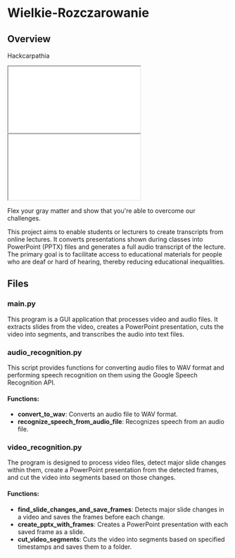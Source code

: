 # Wielkie-Rozczarowanie

## Overview
Hackcarpathia

<!DOCTYPE html>
<html>
<body>
  
  <iframe src="[url video in google drive/preview](https://drive.google.com/file/d/1EKkZkYA_v2MM8JoqV5MYg5IBGfFCT54T/view?usp=drive_link)](https://drive.google.com/file/d/1EKkZkYA_v2MM8JoqV5MYg5IBGfFCT54T/view)" ></iframe>
  
  <!--aloow full screen add tag -->
  
<iframe allowfullscreen="allowfullscreen" src="your_page_url/preview" ></iframe>

</body>
</html>


Flex your gray matter and show that you're able to overcome our challenges.

This project aims to enable students or lecturers to create transcripts from online lectures. It converts presentations shown during classes into PowerPoint (PPTX) files and generates a full audio transcript of the lecture. The primary goal is to facilitate access to educational materials for people who are deaf or hard of hearing, thereby reducing educational inequalities.

## Files

### main.py
This program is a GUI application that processes video and audio files. It extracts slides from the video, creates a PowerPoint presentation, cuts the video into segments, and transcribes the audio into text files.

### audio_recognition.py
This script provides functions for converting audio files to WAV format and performing speech recognition on them using the Google Speech Recognition API.

#### Functions:
- **convert_to_wav**: Converts an audio file to WAV format.
- **recognize_speech_from_audio_file**: Recognizes speech from an audio file.

### video_recognition.py
The program is designed to process video files, detect major slide changes within them, create a PowerPoint presentation from the detected frames, and cut the video into segments based on those changes.

#### Functions:
- **find_slide_changes_and_save_frames**: Detects major slide changes in a video and saves the frames before each change.
- **create_pptx_with_frames**: Creates a PowerPoint presentation with each saved frame as a slide.
- **cut_video_segments**: Cuts the video into segments based on specified timestamps and saves them to a folder.
